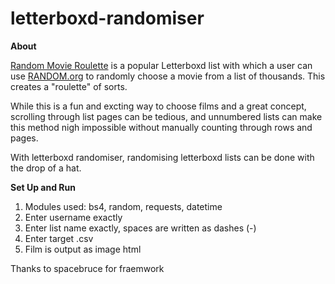 # letterboxd-randomiser
<b>About</b> 
<p><a href="https://letterboxd.com/tobiasandersen2/list/random-movie-roulette/">Random Movie Roulette</a> is a popular Letterboxd list with which a user can use <a href="random.org">RANDOM.org</a> to randomly choose a movie from a list of thousands. This creates a "roulette" of sorts.</p>

While this is a fun and excting way to choose films and a great concept, scrolling through list pages can be tedious, and unnumbered lists can make this method nigh impossible without manually counting through rows and pages. 

With letterboxd randomiser, randomising letterboxd lists can be done with the drop of a hat. 

<b>Set Up and Run</b>
1. Modules used: bs4, random, requests, datetime
2. Enter username exactly
3. Enter list name exactly, spaces are written as dashes (-)
4. Enter target .csv
5. Film is output as image html

<p>Thanks to spacebruce for fraemwork</p>

